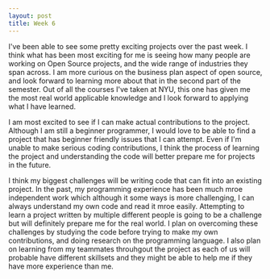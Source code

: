 ```yaml
---
layout: post
title: Week 6
---
```


I've been able to see some pretty exciting projects over the past week. I think what has been most exciting for me is seeing how many people are working on Open Source projects, and the wide range of industries they span across. I am more curious on the business plan aspect of open source, and look forward to learning more about that in the second part of the semester. Out of all the courses I've taken at NYU, this one has given me the most real world applicable knowledge and I look forward to applying what I have learned.

I am most excited to see if I can make actual contributions to the project. Although I am still a beginner programmer, I would love to be able to find a project that has beginner friendly issues that I can attempt. Even if I'm unable to make serious coding contributions, I think the process of learning the project and understanding the code will better prepare me for projects in the future.

I think my biggest challenges will be writing code that can fit into an existing project. In the past, my programming experience has been much mroe independent work which although it some ways is more challenging, I can always understand my own code and read it mroe easily. Attempting to learn a project written by multiple different people is going to be a challenge but will definitely prepare me for the real world. I plan on overcoming these challenges by studying the code before trying to make my own contributions, and doing research on the programming language. I also plan on learning from my teammates throuhgout the project as each of us will probable have different skillsets and they might be able to help me if they have more experience than me.
